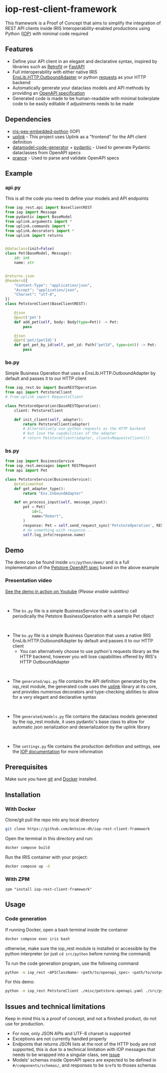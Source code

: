 # iop-rest-client-framework

This framework is a Proof of Concept that aims to simplify the integration of REST API clients inside IRIS Interoperability-enabled productions using Python ([IOP](https://github.com/grongierisc/interoperability-embedded-python)) with minimal code required

## Features

- Define your API client in an elegant and declarative syntax, inspired by libraries such as [Retrofit](https://square.github.io/retrofit/) or [FastAPI](https://fastapi.tiangolo.com/)
- Full interoperability with either native IRIS [EnsLib.HTTP.OutboundAdapter](https://docs.intersystems.com/irislatest/csp/documatic/%25CSP.Documatic.cls?LIBRARY=ENSLIB&CLASSNAME=EnsLib.HTTP.OutboundAdapter) or python [requests](https://requests.readthedocs.io/en/latest/) as your HTTP backend
- Automatically generate your dataclass models and API methods by providing an [OpenAPI specification](https://swagger.io/specification/)
- Generated code is made to be human-readable with minimal boilerplate code to be easily editable if adjustments needs to be made

## Dependencies

- [iris-pex-embedded-python](https://github.com/grongierisc/interoperability-embedded-python) (IOP)
- [uplink](https://pypi.org/project/uplink/) - This project uses Uplink as a "frontend" for the API client definition
- [datamodel-code-generator](https://pypi.org/project/datamodel-code-generator/) + [pydantic](https://pypi.org/project/pydantic/) - Used to generate Pydantic dataclasses from OpenAPI specs
- [prance](https://pypi.org/project/prance/) - Used to parse and validate OpenAPI specs

## Example

### api\.py

This is all the code you need to define your models and API endpoints

```python
from iop_rest.api import BaseClientREST
from iop import Message
from pydantic import BaseModel
from uplink.arguments import *
from uplink.commands import *
from uplink.decorators import *
from uplink import returns


@dataclass(init=False)
class Pet(BaseModel, Message):
    id: int
    name: str


@returns.json
@headers({
    "Content-Type": "application/json",
    "Accept": "application/json",
    "Charset": "utf-8",
})
class PetstoreClient(BaseClientREST):

    @json
    @post('pet')
    def add_pet(self, body: Body(type=Pet)) -> Pet:
        pass

    @json
    @get('pet/{petId}')
    def get_pet_by_id(self, pet_id: Path("petId", type=int)) -> Pet:
        pass
```

### bo\.py

Simple Business Operation that uses a EnsLib.HTTP.OutboundAdapter by default and passes it to our HTTP client

```python
from iop_rest.bo import BaseRESTOperation
from api import PetstoreClient
# from uplink import RequestsClient

class PetstoreOperation(BaseRESTOperation):
    client: PetstoreClient

    def init_client(self, adapter):
        return PetstoreClient(adapter)
        # Alternatively use python requests as the HTTP backend
        # but lose the capabilities of the adapter
        # return PetstoreClient(adapter, client=RequestsClient())
```

### bs\.py

```python
from iop import BusinessService
from iop_rest.messages import RESTRequest
from api import Pet

class PetstoreService(BusinessService):
    @staticmethod
    def get_adapter_type():
        return "Ens.InboundAdapter"

    def on_process_input(self, message_input):
        pet = Pet(
            id=1,
            name="Robert",
        )
        response: Pet = self.send_request_sync('PetstoreOperation', RESTRequest.create('add_pet', pet))
        # do something with response...
        self.log_info(response.name)

```

## Demo

The demo can be found inside `src/python/demo/` and is a full implementation of the [Petstore OpenAPI spec](https://petstore3.swagger.io/) based on the above example

### Presentation video

[See the demo in action on Youtube](https://www.youtube.com/watch?v=MtK2eNVG0Gc)
*(Please enable subtitles)*

</br>

- The `bs.py` file is a simple BusinessService that is used to call periodically the Petstore BusinessOperation with a sample Pet object

</br>

- The `bo.py` file is a simple Business Operation that uses a native IRIS EnsLib.HTTP.OutboundAdapter by default and passes it to our HTTP client
  - You can alternatively choose to use python's requests library as the HTTP backend, however you will lose capabilities offered by IRIS's HTTP OutboundAdapter

</br>

- The `generated/api.py` file contains the API definition generated by the iop_rest module, the generated code uses the [uplink](https://uplink.readthedocs.io/en/stable/) library at its core, and provides numerous decorators and type-checking abilities to allow for a very elegant and declarative syntax

</br>

- The `generated/models.py` file contains the dataclass models generated by the iop_rest module, it uses pydantic's base class to allow for automatic json serialization and deserialization by the uplink library

</br>

- The `settings.py` file contains the production definition and settings, see the [IOP documentation](https://github.com/grongierisc/interoperability-embedded-python?tab=readme-ov-file#61241-settingpy-file) for more information

## Prerequisites

Make sure you have [git](https://git-scm.com/book/en/v2/Getting-Started-Installing-Git) and [Docker](https://www.docker.com/products/docker-desktop) installed.

## Installation

### With Docker

Clone/git pull the repo into any local directory

```sh
git clone https://github.com/Antoine-dh/iop-rest-client-framework
```

Open the terminal in this directory and run:

```sh
docker compose build
```

Run the IRIS container with your project:

```sh
docker compose up -d
```

### With ZPM

```objectscript
zpm "install iop-rest-client-framework" 
```

## Usage

### Code generation

If running Docker, open a bash terminal inside the container
```sh
docker compose exec iris bash
```

otherwise, make sure the iop_rest module is installed or accessible by the python interpreter (or just `cd src/python` before running the command)

To run the code generation program, use the following command

```sh
python -m iop_rest <APIClassName> <path/to/openapi_spec> <path/to/output_folder>
```

For this demo:

```sh
python -m iop_rest PetstoreClient ./misc/petstore.openapi.yaml ./src/python/demo/generated/
```

## Issues and technical limitations

Keep in mind this is a proof of concept, and not a finished product, do not use for production.

- For now, only JSON APIs and UTF-8 charset is supported
- Exceptions are not currently handled properly
- Endpoints that returns JSON lists at the root of the HTTP body are not supported, this is due to a technical limitation with IOP messages that needs to be wrapped into a singular class, see [issue](https://github.com/grongierisc/interoperability-embedded-python/issues/25)
- Models' schemas inside OpenAPI specs are expected to be defined in `#/components/schemas/`, and responses to be `$ref`s to thoses schemas

